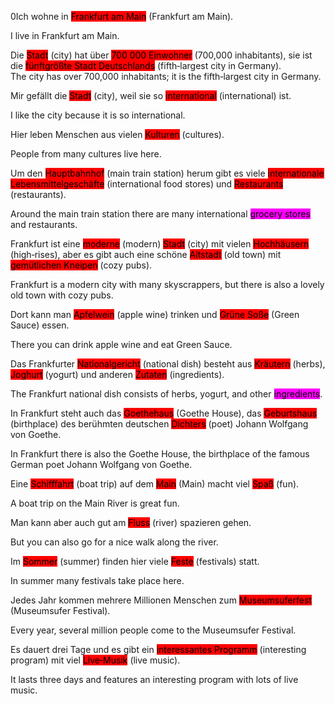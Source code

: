 0Ich wohne in <mark style="background-color: red;" title="Frankfurt am Main">Frankfurt am Main</mark> (Frankfurt am Main).  

I live in Frankfurt am Main.

Die <mark style="background-color: red;" title="city">Stadt</mark> (city) hat über <mark style="background-color: red;" title="inhabitants">700 000 Einwohner</mark> (700,000 inhabitants), sie ist die <mark style="background-color: red;" title="fifth‑largest">fünftgrößte Stadt Deutschlands</mark> (fifth‑largest city in Germany).  
The city has over 700,000 inhabitants; it is the fifth‑largest city in Germany.

Mir gefällt die <mark style="background-color: red;" title="city">Stadt</mark> (city), weil sie so <mark style="background-color: red;" title="international">international</mark> (international) ist.  

I like the city because it is so international.

Hier leben Menschen aus vielen <mark style="background-color: red;" title="cultures">Kulturen</mark> (cultures).  

People from many cultures live here.

Um den <mark style="background-color: red;" title="main train station">Hauptbahnhof</mark> (main train station) herum gibt es viele <mark style="background-color: red;" title="international food stores">internationale Lebensmittelgeschäfte</mark> (international food stores) und <mark style="background-color: red;" title="restaurants">Restaurants</mark> (restaurants).  

Around the main train station there are many international <mark style="background-color: magenta;" title="grocery stores"> grocery stores</mark> and restaurants.

Frankfurt ist eine <mark style="background-color: red;" title="modern">moderne</mark> (modern) <mark style="background-color: red;" title="city">Stadt</mark> (city) mit vielen <mark style="background-color: red;" title="high‑rises">Hochhäusern</mark> (high‑rises), aber es gibt auch eine schöne <mark style="background-color: red;" title="old town">Altstadt</mark> (old town) mit <mark style="background-color: red;" title="cozy pubs">gemütlichen Kneipen</mark> (cozy pubs).  

Frankfurt is a modern city with many skyscrappers, but there is also a lovely old town with cozy pubs.

Dort kann man <mark style="background-color: red;" title="apple wine">Apfelwein</mark> (apple wine) trinken und <mark style="background-color: red;" title="Green Sauce">Grüne Soße</mark> (Green Sauce) essen.  

There you can drink apple wine and eat Green Sauce.

Das Frankfurter <mark style="background-color: red;" title="national dish">Nationalgericht</mark> (national dish) besteht aus <mark style="background-color: red;" title="herbs">Kräutern</mark> (herbs), <mark style="background-color: red;" title="yogurt">Joghurt</mark> (yogurt) und anderen <mark style="background-color: red;" title="ingredients">Zutaten</mark> (ingredients).  

The Frankfurt national dish consists of herbs, yogurt, and other <mark style="background-color: magenta;" title="ingredients">ingredients</mark>.

In Frankfurt steht auch das <mark style="background-color: red;" title="Goethe House">Goethehaus</mark> (Goethe House), das <mark style="background-color: red;" title="birthplace">Geburtshaus</mark> (birthplace) des berühmten deutschen <mark style="background-color: red;" title="poet">Dichters</mark> (poet) Johann Wolfgang von Goethe.  

In Frankfurt there is also the Goethe House, the birthplace of the famous German poet Johann Wolfgang von Goethe.

Eine <mark style="background-color: red;" title="boat trip">Schifffahrt</mark> (boat trip) auf dem <mark style="background-color: red;" title="Main River">Main</mark> (Main) macht viel <mark style="background-color: red;" title="fun">Spaß</mark> (fun).  

A boat trip on the Main River is great fun.

Man kann aber auch gut am <mark style="background-color: red;" title="river">Fluss</mark> (river) spazieren gehen.  

But you can also go for a nice walk along the river.

Im <mark style="background-color: red;" title="summer">Sommer</mark> (summer) finden hier viele <mark style="background-color: red;" title="festivals">Feste</mark> (festivals) statt.  

In summer many festivals take place here.

Jedes Jahr kommen mehrere Millionen Menschen zum <mark style="background-color: red;" title="Museumsufer Festival">Museumsuferfest</mark> (Museumsufer Festival).  

Every year, several million people come to the Museumsufer Festival.

Es dauert drei Tage und es gibt ein <mark style="background-color: red;" title="program">interessantes Programm</mark> (interesting program) mit viel <mark style="background-color: red;" title="live music">Live‑Musik</mark> (live music).  

It lasts three days and features an interesting program with lots of live music.
